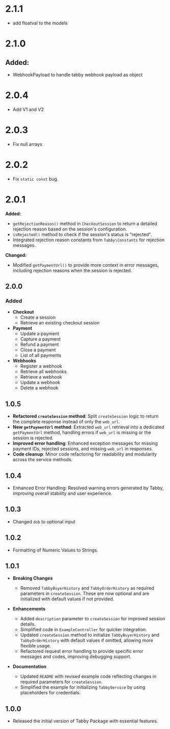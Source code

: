 # 2.1.1

- add floatval to the models

# 2.1.0

## Added:

- WebhookPayload to handle tabby webhook payload as object

# 2.0.4

- Add V1 and V2

# 2.0.3

- Fix null arrays

# 2.0.2

- Fix `static const` bug.

# 2.0.1

**Added:**

- `getRejectionReason()` method in `CheckoutSession` to return a detailed rejection reason based on the session's configuration.
- `isRejected()` method to check if the session's status is "rejected".
- Integrated rejection reason constants from `Tabby\Constants` for rejection messages.

**Changed:**

- Modified `getPaymentUrl()` to provide more context in error messages, including rejection reasons when the session is rejected.

## 2.0.0

### Added

- **Checkout**
  - Create a session
  - Retrieve an existing checkout session
- **Payment**
  - Update a payment
  - Capture a payment
  - Refund a payment
  - Close a payment
  - List of all payments
- **Webhooks**
  - Register a webhook
  - Retrieve all webhooks
  - Retrieve a webhook
  - Update a webhook
  - Delete a webhook

## 1.0.5

- **Refactored `createSession` method**: Split `createSession` logic to return the complete response instead of only the `web_url`.
- **New `getPaymentUrl` method**: Extracted `web_url` retrieval into a dedicated `getPaymentUrl` method, handling errors if `web_url` is missing or the session is rejected.
- **Improved error handling**: Enhanced exception messages for missing payment IDs, rejected sessions, and missing `web_url` in responses.
- **Code cleanup**: Minor code refactoring for readability and modularity across the service methods.

## 1.0.4

- Enhanced Error Handling: Resolved warning errors generated by Tabby, improving overall stability and user experience.

## 1.0.3

- Changed `dob` to optional input

## 1.0.2

- Formatting of Numeric Values to Strings.

## 1.0.1

- **Breaking Changes**
  - Removed `TabbyBuyerHistory` and `TabbyOrderHistory` as required parameters in `createSession`. These are now optional and are initialized with default values if not provided.
- **Enhancements**

  - Added `description` parameter to `createSession` for improved session details.
  - Simplified code in `ExampleController` for quicker integration.
  - Updated `createSession` method to initialize `TabbyBuyerHistory` and `TabbyOrderHistory` with default values if omitted, allowing more flexible usage.
  - Refactored request error handling to provide specific error messages and codes, improving debugging support.

- **Documentation**
  - Updated `README` with revised example code reflecting changes in required parameters for `createSession`.
  - Simplified the example for initializing `TabbyService` by using placeholders for credentials.

## 1.0.0

- Released the initial version of Tabby Package with essential features.
